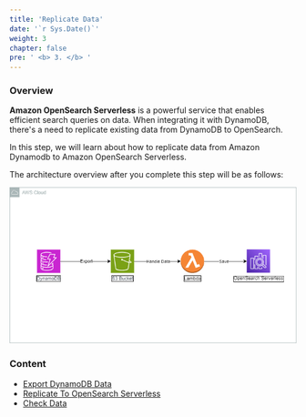 ```yaml
---
title: 'Replicate Data'
date: '`r Sys.Date()`'
weight: 3
chapter: false
pre: ' <b> 3. </b> '
---
```


### Overview

**Amazon OpenSearch Serverless** is a powerful service that enables efficient search queries on data. When integrating it with DynamoDB, there's a need to replicate existing data from DynamoDB to OpenSearch.

In this step, we will learn about how to replicate data from Amazon Dynamodb to Amazon OpenSearch Serverless.

The architecture overview after you complete this step will be as follows:

![Architecture overview](/images/3.replicate/replicatearchitecture.png)

### Content

- [Export DynamoDB Data](3.1-exportdynamodbdatatos3/)
- [Replicate To OpenSearch Serverless](3.2-handledataandsaveinaoss/)
- [Check Data](3.3-checkdata/)
